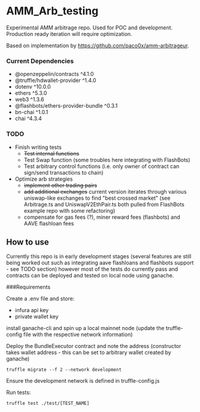 # AMM_Arb_testing
Experimental AMM arbitrage repo. Used for POC and development. Production ready iteration will require optimization.

Based on implementation by https://github.com/paco0x/amm-arbitrageur.


### Current Dependencies
- @openzeppelin/contracts ^4.1.0
- @truffle/hdwallet-provider ^1.4.0
- dotenv ^10.0.0
- ethers ^5.3.0
- web3 ^1.3.6
- @flashbots/ethers-provider-bundle ^0.3.1
- bn-chai ^1.0.1
- chai ^4.3.4

### TODO
- Finish writing tests
	- ~~Test internal functions~~
	- Test Swap function (some troubles here integrating with FlashBots)
	- Test arbitrary control functions (i.e. only owner of contract can sign/send transactions to chain)
- Optimize arb strategies
	- ~~implement other trading pairs~~
	- ~~add additional exchanges~~  current version iterates through various uniswap-like exchanges to find "best crossed market" (see Arbitrage.ts and UniswapV2EthPair.ts both pulled from FlashBots example repo with some refactoring)
	- compensate for gas fees (?), miner reward fees (flashbots) and AAVE flashloan fees


## How to use

Currently this repo is in early development stages (several features are still being worked out such as integrating aave flashloans and flashbots support - see TODO section) however most of the tests do currently pass and contracts can be deployed and tested on local node using ganache.

###Requirements

Create a .env file and store:
- infura api key
- private wallet key

install ganache-cli and spin up a local mainnet node (update the truffle-config file with the respective network information)

Deploy the BundleExecutor contract and note the address (constructor takes wallet address - this can be set to arbitrary wallet created by ganache)
```
truffle migrate --f 2 --network development
```
Ensure the development network is defined in truffle-config.js

Run tests:
```
truffle test ./test/[TEST_NAME]
```



